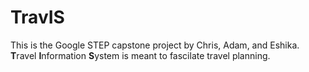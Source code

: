 # TravIS

This is the Google STEP capstone project by Chris, Adam, and Eshika. 
**T**ravel **I**nformation **S**ystem is meant to fascilate travel planning.